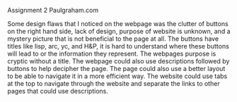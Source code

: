 Assignment 2
Paulgraham.com

Some design flaws that I noticed on the webpage was the clutter of buttons on the right hand side, lack of design, purpose of website is unknown, and a mystery picture that is not beneficial to the page at all. The buttons have titles like lisp, arc, yc, and H&P, it is hard to understand where these buttons will lead to or the information they represent. The webpages purpose is cryptic without a title. The webpage could also use descriptions followed by buttons to help decipher the page. The page could also use a better layout to be able to navigate it in a more efficient way. The website could use tabs at the top to navigate through the website and separate the links to other pages that could use descriptions.  
